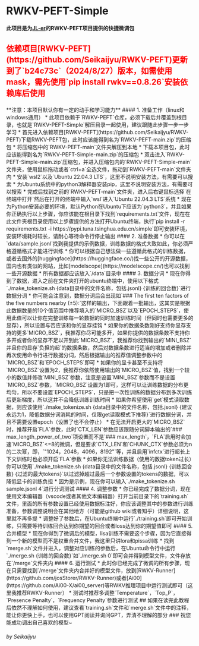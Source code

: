 # RWKV-PEFT-Simple

**此项目是为[JL-er](https://github.com/JL-er)的RWKV-PEFT项目提供的快捷微调包**
<h2><p style="color: red">依赖项目[RWKV-PEFT](https://github.com/Seikaijyu/RWKV-PEFT)更新到了`b24c73c`（2024/8/27）版本，如需使用mask，需先使用`pip install rwkv==0.8.26`安装依赖库后使用</p></h2>
**注意：本项目默认你有一定的动手和学习能力**
#### 1. 准备工作（linux和windows通用）
* 此项目依赖于`RWKV-PEFT`仓库，必须下载后并覆盖到根目录，也就是`RWKV-PEFT-Simple`解压目录一起使用，建议跟随此步骤一步一步学习
* 首先进入依赖项目[RWKV-PEFT](https://github.com/Seikaijyu/RWKV-PEFT)下载RWKV-PEFT包，此时应该能得到名为`RWKV-PEFT-main.zip`的压缩包
* 将压缩包中的`RWKV-PEFT-main`文件夹解压到本地
* 下载本项目包，此时应该能得到名为`RWKV-PEFT-Simple-main.zip`的压缩包
* 双击进入`RWKV-PEFT-Simple-main.zip`压缩包，并进入压缩包内的`RWKV-PEFT-Simple-main`文件夹，使用鼠标拖动或者`ctrl+a`全选文件，拖动到`RWKV-PEFT-main`文件夹内
* 安装`wsl2`以及`Ubuntu 22.04.3 LTS`，这里不说明安装方法，有需要可以搜索
* 为Ubuntu系统中的python3解释器安装pip，这里不说明安装方法，有需要可以搜索
* 完成后找到之前的`RWKV-PEFT-main`文件夹，进入后右键鼠标选择`在终端中打开`然后在打开的终端中输入`wsl`进入`Ubuntu 22.04.3 LTS`系统
* 现在为Python安装必要的环境，默认Python在Ubuntu下应该为`python3`，并且如果你正确执行以上步骤，你应该能在根目录下找到`requirements.txt`文件，现在在此文件夹根目录使用以上步骤提供的方法打开Ubuntu终端，执行`pip install -r requirements.txt -i https://pypi.tuna.tsinghua.edu.cn/simple`即可安装环境，安装环境耗时较长，请耐心等待命令行停止输出
#### 2. 准备数据
* 你可以在`data/sample.jsonl`找到我提供的示例数据，训练数据的格式大致如此，你必须严格遵循格式才能进行训练
* 你可以根据自己想法做一些遵循此格式的训练数据，或者去国外的[huggingface](https://huggingface.co/)找一些公开的开源数据，国内也有类似的网站，比如[modelscope](https://modelscope.cn/)也可以找到一些开源数据
* 所有数据都应该放入`/data`目录中
#### 3. 数据分词
* 现在你得到了数据，进入之前在文件夹打开的ubuntu终端中，使用以下格式`./make_tokenize.sh {data目录中的文件名称，包括.jsonl} {训练的回合数}`进行数据分词
* 你可能会注意到，数据分词后会出现如`### The first ten factors of the five numbers nearby (±5):`这样的输出，下面跟着一批输出，这其实是根据此数据数量的10个值范围中推荐填入的`MICRO_BSZ`以及`EPOCH_STEPS`，使用此值可以让你在完整训练每一轮数据的同时加速训练时间（但同时也需要更多的显存），所以设置与否应该和你的显存挂钩
* 如果你的数据条数刚好支持你显存支持的更多`MICRO_BSZ`，我推荐你尽可能多开，如果你提供的数据条数不支持你多开或者你的显存不足以开到此`MICRO_BSZ`，我推荐你找到输出的`MINI_BSZ`并且你的显存`负担的起`的数据条数，然后对数据条数进行适当的增加或者删除并再次使用命令行进行数据分词，然后根据输出的推荐值调整参数中的`MICRO_BSZ`和`EPOCH_STEPS`即可
* 如果你的显卡甚至不支持将`MICRO_BSZ`设置为2，我推荐你依然使用输出的`MICRO_BSZ`值，找到一个较小的数值并修改`MINI_BSZ`参数，注意是设置`MINI_BSZ`参数而不是设置`MICRO_BSZ`参数，`MICRO_BSZ`设置为1即可，这样可以让训练数据的分布更均匀，所以不要设置`EPOCH_STEPS`，只是把一次性训练的数据分布到多次训练后更新梯度，所以这并不会降低训练训练时间
* 如果你希望使用`get`模式读取数据，则应该使用`./make_tokenize.sh {data目录中的文件名称，包括.jsonl} {建议永远为1，降低数据分词消耗的时间，仅限get读取模式下推荐}`进行数据分词，并且不需要设置epoch（设置了也不会停止）
* 在无法开启更大的`MICRO_BSZ`时，推荐开启`FLA`参数，此时`CTX_LEN`参数应该跟随分词脚本输出的`### max_length_power_of_two`项设置而不是`### max_length`，`FLA`启用时会加速`MICRO_BSZ`<=8的微调，但是要求`CTX_LEN`和`CHUNK_CTX`参数必须为n的二次幂，即，`"1024，2048，4096，8192"`等，并且启用`infctx`进行超长上下文训练时也必须开启`FLA`参数
* 如果你无法训练数据（使用的数据token过长）你可以使用`./make_tokenize.sh {data目录中的文件名称，包括.jsonl} {训练回合数} {过滤的最大tokens}`以过滤掉超过最后一个参数设置的tokens的数据，可以降低显卡的训练负担
* 因为是示例，现在你可以输入`./make_tokenize.sh sample.jsonl 4`进行分词测试
#### 4. 调整参数
* 你已经完成了数据分词，现在使用文本编辑器（vscode或者其他文本编辑器）打开当前目录下的`training.sh`文件，里面的所有参数设置已经使用数据标注好，你应该调整其中的参数进行训练准备，参数调整说明会在其他地方（可能是github wiki或者知乎）详细说明，这里就不再多提
* 调整好了参数后，在Ubuntu终端中运行`./training.sh`即可开始训练，只需要等待训练回合达到你期望的回合或者loss达到你的期望值即可
#### 5. 合并模型
* 现在你得到了微调后的模型，lisa训练不需要这个步骤，因为它直接得到一个新的模型而不是权重合并文件，我这里只讲lora和pissa训练
* 找到`merge.sh`文件并进入，调整对应训练的参数后，在Ubuntu命令行中运行`./merge.sh {训练的回合数}`如`./merge.sh 0`即可合并得到模型文件，文件存放在`/merge`文件夹内
#### 6. 运行测试
* 此时你已经完成了微调的所有步骤，现在只需要找到`/merge`文件夹内合并好的模型文件，放到[RWKV-Runner](https://github.com/josStorer/RWKV-Runner)或者[Ai00](https://github.com/Ai00-X/ai00_server)等RWKV推理项目中运行测试即可（这里我推荐RWKV-Runner）
* 测试时推荐多调整`Temperature`，`Top_P`，`Presence Penalty`，`Frequency Penalty`参数进行测试
## 如果在读完此教程后依然不理解如何使用，建议查看`training.sh`文件和`merge.sh`文件中的注释，能让你更快上手，也可以使用GPT阅读并询问GPT，弄清不理解的部分
### 祝您能成功调出自己喜欢的模型~

###### by Seikaijyu
